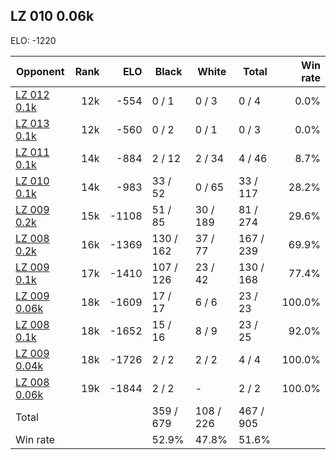 ## LZ 010 0.06k ##

ELO: -1220

Opponent | Rank | ELO | Black | White | Total | Win rate
---------|-----:|----:|-------|-------|-------|-------:
[LZ 012 0.1k](LZ%20012%200.1k.md) | 12k | -554 | 0 / 1 | 0 / 3 | 0 / 4 | 0.0%
[LZ 013 0.1k](LZ%20013%200.1k.md) | 12k | -560 | 0 / 2 | 0 / 1 | 0 / 3 | 0.0%
[LZ 011 0.1k](LZ%20011%200.1k.md) | 14k | -884 | 2 / 12 | 2 / 34 | 4 / 46 | 8.7%
[LZ 010 0.1k](LZ%20010%200.1k.md) | 14k | -983 | 33 / 52 | 0 / 65 | 33 / 117 | 28.2%
[LZ 009 0.2k](LZ%20009%200.2k.md) | 15k | -1108 | 51 / 85 | 30 / 189 | 81 / 274 | 29.6%
[LZ 008 0.2k](LZ%20008%200.2k.md) | 16k | -1369 | 130 / 162 | 37 / 77 | 167 / 239 | 69.9%
[LZ 009 0.1k](LZ%20009%200.1k.md) | 17k | -1410 | 107 / 126 | 23 / 42 | 130 / 168 | 77.4%
[LZ 009 0.06k](LZ%20009%200.06k.md) | 18k | -1609 | 17 / 17 | 6 / 6 | 23 / 23 | 100.0%
[LZ 008 0.1k](LZ%20008%200.1k.md) | 18k | -1652 | 15 / 16 | 8 / 9 | 23 / 25 | 92.0%
[LZ 009 0.04k](LZ%20009%200.04k.md) | 18k | -1726 | 2 / 2 | 2 / 2 | 4 / 4 | 100.0%
[LZ 008 0.06k](LZ%20008%200.06k.md) | 19k | -1844 | 2 / 2 | - | 2 / 2 | 100.0%
Total | | | 359 / 679 | 108 / 226 | 467 / 905 | 
Win rate| | | 52.9% | 47.8% | 51.6% | 
